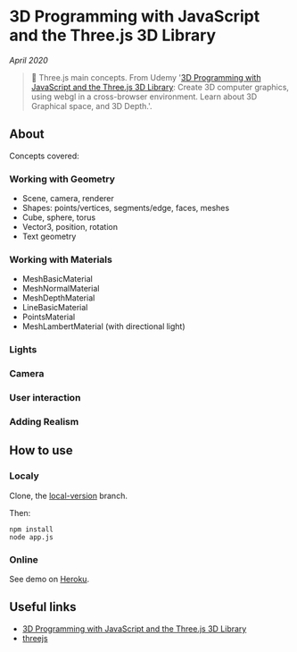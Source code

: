 # 3D Programming with JavaScript and the Three.js 3D Library

*April 2020*

> 🔨 Three.js main concepts. From Udemy
'[3D Programming with JavaScript and the Three.js 3D Library](https://www.udemy.com/course/3d-programming-with-javascript-and-the-threejs-3d-library/): Create 3D computer graphics,
using webgl in a cross-browser environment. Learn about 3D Graphical space, and 3D Depth.'.

## About

Concepts covered:

### Working with Geometry

- Scene, camera, renderer
- Shapes: points/vertices, segments/edge, faces, meshes
- Cube, sphere, torus
- Vector3, position, rotation
- Text geometry

### Working with Materials

- MeshBasicMaterial
- MeshNormalMaterial
- MeshDepthMaterial
- LineBasicMaterial
- PointsMaterial
- MeshLambertMaterial (with directional light)

### Lights


### Camera


### User interaction


### Adding Realism

## How to use

### Localy

Clone, the [local-version](https://github.com/Raigyo//three-js/tree/local-version) branch.

Then:

```
npm install
node app.js
```

### Online

See demo on [Heroku](#).

## Useful links

- [3D Programming with JavaScript and the Three.js 3D Library](https://www.udemy.com/course/3d-programming-with-javascript-and-the-threejs-3d-library/)
- [threejs](https://threejs.org/)